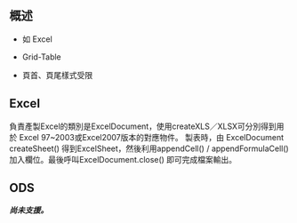 ## 概述

* 如 Excel

* Grid-Table

* 頁首、頁尾樣式受限


## Excel


負責產製Excel的類別是ExcelDocument，使用createXLS／XLSX可分別得到用於 Excel 97~2003或Excel2007版本的對應物件。
製表時，由 ExcelDocument createSheet() 得到ExcelSheet，然後利用appendCell() / appendFormulaCell() 加入欄位。最後呼叫ExcelDocument.close() 即可完成檔案輸出。



## ODS

**_尚未支援。_**